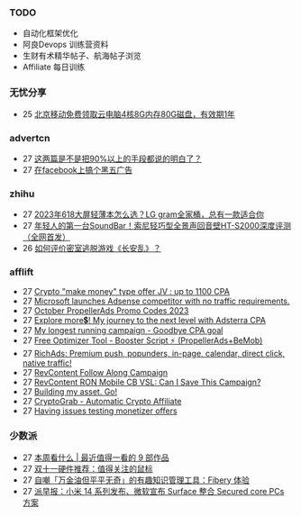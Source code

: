 ### TODO
-  自动化框架优化
-  阿良Devops 训练营资料
-  生财有术精华帖子、航海帖子浏览
-  Affiliate 每日训练

### 无忧分享
<!-- ruyo:START -->
-  25 [北京移动免费领取云电脑4核8G内存80G磁盘，有效期1年](https://51.ruyo.net/18513.html)<!-- ruyo:END -->

### advertcn
<!-- advertcn:START -->
-  27 [这两篇是不是把90%以上的手段都说的明白了？](https://www.advertcn.com/forum.php?mod=viewthread&tid=112714)
-  27 [在facebook上搞个黑五广告](https://www.advertcn.com/forum.php?mod=viewthread&tid=112712)<!-- advertcn:END -->

### zhihu
<!-- zhihu:START -->
-  27 [2023年618大屏轻薄本怎么选？LG gram全家桶，总有一款适合你](http://zhuanlan.zhihu.com/p/632641888?utm_campaign=rss&utm_medium=rss&utm_source=rss&utm_content=title)
-  27 [年轻人的第一台SoundBar！索尼轻巧型全景声回音壁HT-S2000深度评测（全网首发）](http://zhuanlan.zhihu.com/p/630990296?utm_campaign=rss&utm_medium=rss&utm_source=rss&utm_content=title)
-  26 [如何评价密室逃脱游戏《长安乱》？](http://www.zhihu.com/question/563950552/answer/3045961312?utm_campaign=rss&utm_medium=rss&utm_source=rss&utm_content=title)<!-- zhihu:END -->

### afflift
<!-- afflift:START -->
-  27 [Crypto &quot;make money&quot; type offer JV : up to 1100 CPA](https://afflift.com/f/threads/crypto-make-money-type-offer-jv-up-to-1100-cpa.11884/)
-  27 [Microsoft launches Adsense competitor with no traffic requirements.](https://afflift.com/f/threads/microsoft-launches-adsense-competitor-with-no-traffic-requirements.11879/)
-  27 [October PropellerAds Promo Codes 2023](https://afflift.com/f/threads/october-propellerads-promo-codes-2023.11767/)
-  27 [Explore more💲! My journey to the next level with Adsterra CPA](https://afflift.com/f/threads/explore-more%F0%9F%92%B2-my-journey-to-the-next-level-with-adsterra-cpa.11688/)
-  27 [My longest running campaign - Goodbye CPA goal](https://afflift.com/f/threads/my-longest-running-campaign-goodbye-cpa-goal.11839/)
-  27 [Free Optimizer Tool - Booster Script ⚡ &lpar;PropellerAds+BeMob&rpar;](https://afflift.com/f/threads/free-optimizer-tool-booster-script-%E2%9A%A1-propellerads-bemob.10601/)
-  27 [RichAds: Premium push, popunders, in-page, calendar, direct click, native traffic!](https://afflift.com/f/threads/richads-premium-push-popunders-in-page-calendar-direct-click-native-traffic.991/)
-  27 [RevContent Follow Along Campaign](https://afflift.com/f/threads/revcontent-follow-along-campaign.11760/)
-  27 [RevContent RON Mobile CB VSL: Can I Save This Campaign?](https://afflift.com/f/threads/revcontent-ron-mobile-cb-vsl-can-i-save-this-campaign.11587/)
-  27 [Building my asset. Go!](https://afflift.com/f/threads/building-my-asset-go.11736/)
-  27 [CryptoGrab - Automatic Crypto Affiliate](https://afflift.com/f/threads/cryptograb-automatic-crypto-affiliate.11746/)
-  27 [Having issues testing monetizer offers](https://afflift.com/f/threads/having-issues-testing-monetizer-offers.11881/)<!-- afflift:END -->

### 少数派
<!-- sspai:START -->
-  27 [本周看什么 | 最近值得一看的 9 部作品](https://sspai.com/post/83906)
-  27 [双十一硬件推荐：值得关注的鼠标](https://sspai.com/post/80329)
-  27 [自嘲「万金油但平平无奇」的有趣知识管理工具：Fibery 体验](https://sspai.com/post/83859)
-  27 [派早报：小米 14 系列发布、微软宣布 Surface 整合 Secured core PCs 方案](https://sspai.com/post/83893)<!-- sspai:END -->
